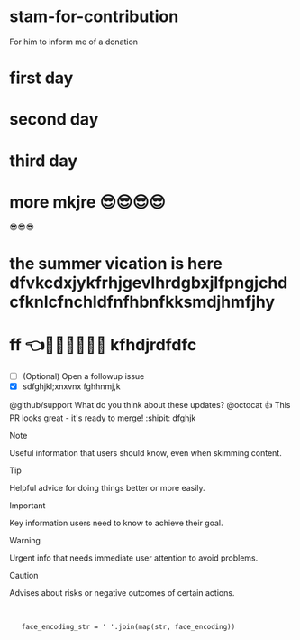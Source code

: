 # stam-for-contribution
For him to inform me of a donation

# first day
# second day
# third day
# more mkjre 😎😎😎😎
😎😎😎
# the summer vication is here dfvkcdxjykfrhjgevlhrdgbxjlfpngjchdcfknlcfnchldfnfhbnfkksmdjhmfjhy
# ff 👈💪💪🎤😊😵🤪 kfhdjrdfdfc
- [ ] \(Optional) Open a followup issue
- [X] sdfghjkl;xnxvnx
fghhnmj,k

@github/support What do you think about these updates?
@octocat :+1: This PR looks great - it's ready to merge! :shipit:
dfghjk


[^1]: My reference.
[^2]: To add line breaks within a footnote, prefix new lines with 2 spaces.
  This is a second line



> [!NOTE]
> Useful information that users should know, even when skimming content.

> [!TIP]
> Helpful advice for doing things better or more easily.

> [!IMPORTANT]
> Key information users need to know to achieve their goal.

> [!WARNING]
> Urgent info that needs immediate user attention to avoid problems.

> [!CAUTION]
> Advises about risks or negative outcomes of certain actions.



 <br/>

       face_encoding_str = ' '.join(map(str, face_encoding))



